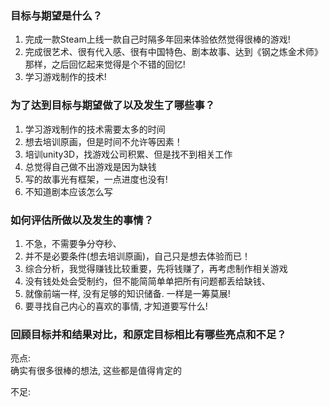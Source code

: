 ### 目标与期望是什么？

1. 完成一款Steam上线一款自己时隔多年回来体验依然觉得很棒的游戏!  
2. 完成很艺术、很有代入感、很有中国特色、剧本故事、达到《钢之炼金术师》那样，之后回忆起来觉得是个不错的回忆!  
3. 学习游戏制作的技术!  

### 为了达到目标与期望做了以及发生了哪些事？

1. 学习游戏制作的技术需要太多的时间
2. 想去培训原画，但是时间不允许等因素！  
3. 培训unity3D，找游戏公司积累、但是找不到相关工作
4. 总觉得自己做不出游戏是因为缺钱  
5. 写的故事光有框架，一点进度也没有!  
6. 不知道剧本应该怎么写

### 如何评估所做以及发生的事情？

1. 不急，不需要争分夺秒、
2. 并不是必要条件(想去培训原画)，自己只是想去体验而已！  
3. 综合分析，我觉得赚钱比较重要，先将钱赚了，再考虑制作相关游戏  
4. 没有钱处处会受制约，但不能简简单单把所有问题都丢给缺钱、  
5. 就像前端一样, 没有足够的知识储备. 一样是一筹莫展!
6. 要寻找自己内心的喜欢的事情, 才知道要写什么!  


### 回顾目标并和结果对比，和原定目标相比有哪些亮点和不足？

亮点:  
确实有很多很棒的想法, 这些都是值得肯定的

不足:  


